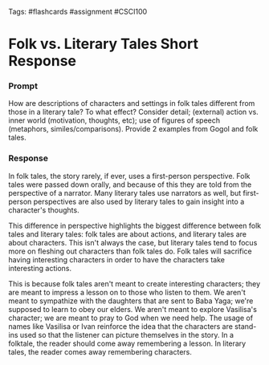 Tags: #flashcards #assignment #CSCI100

# Folk vs. Literary Tales Short Response

### Prompt
How are descriptions of characters and settings in folk tales different from those in a literary tale? To what effect? Consider detail; (external) action vs. inner world (motivation, thoughts, etc); use of figures of speech (metaphors, similes/comparisons). Provide 2 examples from Gogol and folk tales.

### Response
In folk tales, the story rarely, if ever, uses a first-person perspective. Folk tales were passed down orally, and because of this they are told from the perspective of a narrator. Many literary tales use narrators as well, but first-person perspectives are also used by literary tales to gain insight into a character's thoughts.

This difference in perspective highlights the biggest difference between folk tales and literary tales: folk tales are about actions, and literary tales are about characters. This isn't always the case, but literary tales tend to focus more on fleshing out characters than folk tales do. Folk tales will sacrifice having interesting characters in order to have the characters take interesting actions.

This is because folk tales aren't meant to create interesting characters; they are meant to impress a lesson on to those who listen to them. We aren't meant to sympathize with the daughters that are sent to Baba Yaga; we're supposed to learn to obey our elders. We aren't meant to explore Vasilisa's character; we are meant to pray to God when we need help. The usage of names like Vasilisa or Ivan reinforce the idea that the characters are stand-ins used so that the listener can picture themselves in the story. In a folktale, the reader should come away remembering a lesson. In literary tales, the reader comes away remembering characters.